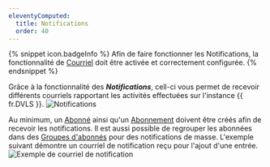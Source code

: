 ```yaml
---
eleventyComputed:
  title: Notifications
  order: 40
---
```

{% snippet icon.badgeInfo %}
Afin de faire fonctionner les Notifications, la fonctionnalité de [Courriel](/fr/server/web-interface/administration/configuration/server-settings/general/email/) doit être activée et correctement configurée.
{% endsnippet %}

Grâce à la fonctionnalité des ***Notifications***, cell-ci vous permet de recevoir différents courriels rapportant les activités effectuées sur l'instance {{ fr.DVLS }}.
![Notifications](https://cdnweb.devolutions.net/docs/fr/server/ServerOp8144.png)

Au minimum, un [Abonné](/fr/server/web-interface/administration/security-management/notifications/subscribers/) ainsi qu'un [Abonnement](/fr/server/web-interface/administration/security-management/notifications/subscriptions/) doivent être créés afin de recevoir les notifications. Il est aussi possible de regrouper les abonnées dans des [Groupes d'abonnés](/fr/server/web-interface/administration/security-management/notifications/subscriber-groups/) pour des notifications de masse.
L'exemple suivant démontre un courriel de notification reçu pour l'ajout d'une entrée.
![Exemple de courriel de notification](https://cdnweb.devolutions.net/docs/fr/server/ServerOp8150.png)

